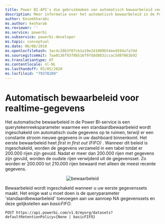 ```yaml
---
title: Power BI-API's die gebruikmaken van automatisch bewaarbeleid voor realtime-gegevens
description: Meer informatie over het automatisch bewaarbeleid in de Power BI-service
author: KesemSharabi
ms.author: kesharab
ms.reviewer: ''
ms.service: powerbi
ms.subservice: powerbi-developer
ms.topic: conceptual
ms.date: 06/08/2018
ms.openlocfilehash: 3ac4c28b3f07cb1a19e241089b54ee4594a7a7dd
ms.sourcegitcommit: 7aa0136f93f88516f97ddd8031ccac5d07863b92
ms.translationtype: HT
ms.contentlocale: nl-NL
ms.lasthandoff: 05/05/2020
ms.locfileid: "79378289"
---
```

# <a name="automatic-retention-policy-for-real-time-data"></a>Automatisch bewaarbeleid voor realtime-gegevens

Het automatische bewaarbeleid in de Power BI-service is een querytekenreeksparameter waarmee een standaardbewaarbeleid wordt ingeschakeld om automatisch oude gegevens op te ruimen, terwijl er een constante stroom nieuwe gegevens in uw dashboard binnenkomt. Het eerste bewaarbeleid heet *first in first out (FIFO)* . Wanneer dit beleid is ingeschakeld, worden de gegevens verzameld in een tabel totdat er 200.000 rijen zijn gevuld. Nadat er meer dan 200.000 rijen met gegevens zijn gevuld, worden de oudste rijen verwijderd uit de gegevensset. Zo worden er 200.000 tot 210.000 rijen bewaard met alleen de meest recente gegevens.  
  
<center>

![bewaarbeleid](media/api-Automatic-retention-policy-for-real-time-data/retention-policy.png) 

</center>

Bewaarbeleid wordt ingeschakeld wanneer u uw eerste gegevenssets maakt. Het enige wat u moet doen is de queryparameter 'standaardbewaarbeleid' toevoegen aan uw aanroep NA gegevenssets en deze gelijkstellen aan *basicFIFO*.  
  
    POST https://api.powerbi.com/v1.0/myorg/datasets?defaultRetentionPolicy={None | basicFIFO}